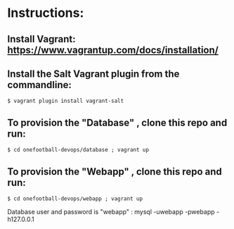 # Instructions:

## Install Vagrant: https://www.vagrantup.com/docs/installation/


## Install the Salt Vagrant plugin from the commandline: 
~~~
$ vagrant plugin install vagrant-salt
~~~


## To provision the "Database" , clone this repo and run: 
~~~
$ cd onefootball-devops/database ; vagrant up
~~~


## To provision the "Webapp" , clone this repo and run: 
~~~
$ cd onefootball-devops/webapp ; vagrant up 
~~~




Database user and password is "webapp" : mysql -uwebapp -pwebapp -h127.0.0.1
